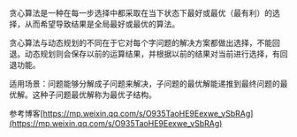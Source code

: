贪心算法是一种在每一步选择中都采取在当下状态下最好或最优（最有利）的选择，从而希望导致结果是全局最好或最优的算法。

贪心算法与动态规划的不同在于它对每个字问题的解决方案都做出选择，不能回退。动态规划则会保存以前的运算结果，并根据以前的结果对当前进行选择，有回退功能。

适用场景：问题能够分解成子问题来解决，子问题的最优解能递推到最终问题的最优解。这种子问题最优解称为最优子结构。

参考博客[https://mp.weixin.qq.com/s/O935TaoHE9Eexwe_vSbRAg](https://mp.weixin.qq.com/s/O935TaoHE9Eexwe_vSbRAg)

